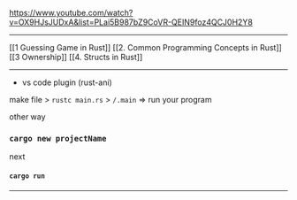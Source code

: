 https://www.youtube.com/watch?v=OX9HJsJUDxA&list=PLai5B987bZ9CoVR-QEIN9foz4QCJ0H2Y8


----------
[[1 Guessing Game in Rust]]
[[2. Common Programming Concepts in Rust]]
[[3 Ownership]]
[[4. Structs in Rust]]



-----------
- vs code plugin (rust-ani)

make file > `rustc main.rs` > `/.main` => run your program

other way

### `cargo new projectName`
next
#### `cargo run`

-------
